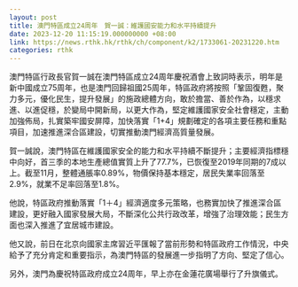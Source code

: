 ```yaml
---
layout: post
title: 澳門特區成立24周年　賀一誠：維護國安能力和水平持續提升
date: 2023-12-20 11:15:19.000000000 +08:00
link: https://news.rthk.hk/rthk/ch/component/k2/1733061-20231220.htm
categories: rthk
---
```


澳門特區行政長官賀一誠在澳門特區成立24周年慶祝酒會上致詞時表示，明年是新中國成立75周年，也是澳門回歸祖國25周年，特區政府將按照「鞏固復甦，聚力多元，優化民生，提升發展」的施政總體方向，敢於擔當、善於作為，以穩求進、以進促穩，於變局中開新局，以更大作為，堅定維護國家安全社會穩定，主動加強佈局，扎實築牢國安屏障，加快落實「1+4」規劃確定的各項主要任務和重點項目，加速推進深合區建設，切實推動澳門經濟高質量發展。

賀一誠說，澳門特區在維護國家安全的能力和水平持續不斷提升；主要經濟指標穩中向好，首三季的本地生產總值實質上升了77.7%，已恢復至2019年同期的7成以上。截至11月，整體通脹率0.89%，物價保持基本穩定，居民失業率回落至2.9%，就業不足率回落至1.8%。

他說，特區政府推動落實「1＋4」經濟適度多元策略，也務實加快了推進深合區建設，更好融入國家發展大局，不斷深化公共行政改革，增強了治理效能；民生方面也深入推進了宜居城市建設。

他又說，前日在北京向國家主席習近平匯報了當前形勢和特區政府工作情況，中央給予了充分肯定和重要指示，為澳門特區的發展進一步指明了方向、堅定了信心。

另外，澳門為慶祝特區政府成立24周年，早上亦在金蓮花廣場舉行了升旗儀式。
